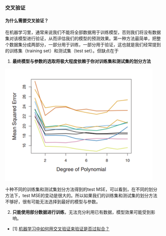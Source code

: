 ### 交叉验证

#### 为什么需要交叉验证？
在机器学习里，通常来说我们不能将全部数据用于训练模型，否则我们将没有数据集对该模型进行验证，从而评估我们的模型的预测效果。第一种方法最简单，把整个数据集分成两部分，一部分用于训练，一部分用于验证，这也就是我们经常提到的训练集（training set）和测试集（test set）。但缺点在于

1. **最终模型与参数的选取将极大程度依赖于你对训练集和测试集的划分方法**

![image](https://raw.githubusercontent.com/CPS-zhangX/PhD-Study/master/images/MSEcrossvalidation.png)

十种不同的训练集和测试集划分方法得到的test MSE，可以看到，在不同的划分方法下，test MSE的变动是很大的。所以如果我们的训练集和测试集的划分方法不够好，很有可能无法选择到最好的模型与参数。

2. **只能使用部分数据进行训练**，无法充分利用已有数据，模型效果可能受到影响。




- [1] [机器学习中如何用交叉验证来验证是否过拟合？](https://www.zhihu.com/question/23578594)

